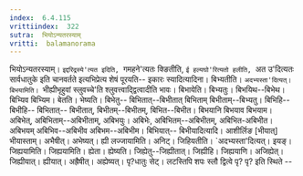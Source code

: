 ```yaml
---
index:  6.4.115
vrittiindex:  322
sutra:  भियोऽन्यतरस्याम्
vritti:  balamanorama 
---
```


भियोऽन्यतरस्याम्। `इद्दरिद्रस्ये'त्यत इदिति, `गमहने'त्यतः क्ङितीति, `ई हल्यघो'रित्यतो हलीति, `अत उ'दित्यतः सार्वधातुके इति चानवर्तते इत्यभिप्रेत्य शेषं पूरयति-- इकारः स्यादित्यादिना। बिभ्यतीति। `अदभ्यस्ता'दित्यत्। बिभयामिति। `भीह्यीभृहुवां स्लुवच्चे'ति श्लुवत्त्वाद्द्वित्वादीति भावः। बिभायेति। बिभ्यतुः। बिभयिथ--बिभेथ। बिभ्यिव बिभ्यिम। बेतति। भेष्यति। बिभेतु-- बिभितात्--बिभीतात् बिभिताम् बिभीताम्--बिभ्यतु। बिभिहि--बिभीहि-- बिभितात्-- बिभीतात्, बिभीतम्--बिभीतम्, बिभित--बिभीत। बिभयानि बिभयाव बिभयाम। अबिभेत्, अबिभिताम्--अबिभीताम्, अबिभयुः। अबिभेः, अबिभितम्--अबिभीतम्, अबिभित-अबिभीत। अबिभयम् अबिभिव--अबिभीव अबिभम--अबिभीम। बिभियात्-- बिभीयादित्यादि। आशीर्लिङ [भीयात्] भीयास्ताम्। अभैषीत्। अभेष्यत्। ह्यी लज्जायामिति। अनिट्। जिहियतीति। `अदभ्यस्ता'दित्यत्। इयङ्। जिह्ययामिति। जिह्ययामिति। ह्येता। ह्येष्यति। जिह्येतु--जिह्यीतात्। जिह्यीहि। जिह्ययाणि। अजिह्येत्। जिह्यीयात्। ह्यीयात्। अह्रैषीत्। अह्येष्यत्। पृ?धातुः सेट्। लटस्तिपि शपः स्लौ द्वित्वे पृ? पृ? इति स्थिते --

